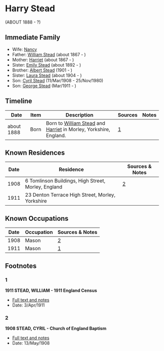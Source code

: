 ﻿---
layout: person
subject_key: i68900898
permalink: /people/i68900898
---

# Harry Stead
(ABOUT 1888 - ?)

## Immediate Family

* Wife: [Nancy](./@68661720@-nancy-b-d.md)
* Father: [William Stead](./@44546659@-william-stead-b1867-d.md) (about 1867 - )
* Mother: [Harriet](./@98128898@-harriet-b1867-d.md) (about 1867 - )
* Sister: [Emily Stead](./@58190216@-emily-stead-b1892-d.md) (about 1892 - )
* Brother: [Albert Stead](./@51674188@-albert-stead-b1901-d.md) (1901 - )
* Sister: [Laura Stead](./@67809808@-laura-stead-b1904-d.md) (about 1904 - )
* Son: [Cyril Stead](./@61214710@-cyril-stead-b1908-3-11-d1980-11-25.md) (11/Mar/1908 - 25/Nov/1980)
* Son: [George Stead](./@77215226@-george-stead-b1911-3-d.md) (Mar/1911 - )

## Timeline

Date | Item | Description | Sources | Notes
---|---|---|---|---
about 1888 | Born | Born to [William Stead](./@44546659@-william-stead-b1867-d.md) and [Harriet](./@98128898@-harriet-b1867-d.md) in Morley, Yorkshire, England. | [1](#1) | 

## Known Residences

Date | Residence | Sources & Notes
---|---|---
1908 | 6 Tomlinson Buildings, High Street, Morley, England | [2](#2)
1911 | 23 Denton Terrace High Street, Morley, Yorkshire | 

## Known Occupations

Date | Occupation | Sources & Notes
---|---|---
1908 | Mason | [2](#2)
1911 | Mason | [1](#1)

## Footnotes

### 1

**1911 STEAD, WILLIAM - 1911 England Census**

* [Full text and notes](../sources/@17286223@-1911-stead,-william-1911-england-census.md)
* Date: 3/Apr/1911

### 2

**1908 STEAD, CYRIL - Church of England Baptism**

* [Full text and notes](../sources/@48079579@-1908-stead,-cyril-church-of-england-baptism.md)
* Date: 13/May/1908


